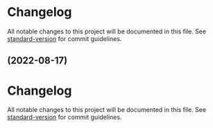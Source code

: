# Changelog

All notable changes to this project will be documented in this file. See [standard-version](https://github.com/conventional-changelog/standard-version) for commit guidelines.

## [](https://github.com/ivanmucyongabo/debug-ui/compare/v1.0.0...v) (2022-08-17)

# Changelog

All notable changes to this project will be documented in this file. See [standard-version](https://github.com/conventional-changelog/standard-version) for commit guidelines.

